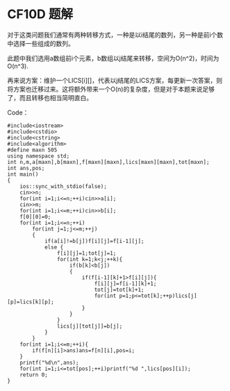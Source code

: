 # CF10D 题解

对于这类问题我们通常有两种转移方式，一种是以i结尾的数列，另一种是前i个数中选择一些组成的数列。
 
此题中我们选用a数组前i个元素，b数组以j结尾来转移，空间为O(n^2)，时间为O(n^3).

再来说方案：维护一个LICS[i][]，代表以j结尾的LICS方案，每更新一次答案，则将方案也迁移过来。这将额外带来一个O(n)的复杂度，但是对于本题来说足够了，而且转移也相当简明直白。

Code：

```
#include<iostream>
#include<cstdio>
#include<cstring>
#include<algorithm>
#define maxn 505
using namespace std;
int n,m,a[maxn],b[maxn],f[maxn][maxn],lics[maxn][maxn],tot[maxn];
int ans,pos;
int main()
{
    ios::sync_with_stdio(false);
    cin>>n;
    for(int i=1;i<=n;++i)cin>>a[i];
    cin>>m;
    for(int i=1;i<=m;++i)cin>>b[i];
    f[0][0]=0;
    for(int i=1;i<=n;++i)
        for(int j=1;j<=m;++j)
        {
            if(a[i]!=b[j])f[i][j]=f[i-1][j];
            else {
                f[i][j]=1;tot[j]=1;
                for(int k=1;k<j;++k){
                    if(b[k]<b[j])
                    {
                        if(f[i-1][k]+1>f[i][j]){
                            f[i][j]=f[i-1][k]+1;
                            tot[j]=tot[k]+1;
                            for(int p=1;p<=tot[k];++p)lics[j][p]=lics[k][p];
                        }
                    }
                }
                lics[j][tot[j]]=b[j];
            }
        }
    for(int i=1;i<=m;++i){
        if(f[n][i]>ans)ans=f[n][i],pos=i;
    }
    printf("%d\n",ans);
    for(int i=1;i<=tot[pos];++i)printf("%d ",lics[pos][i]);
    return 0;
}
```
